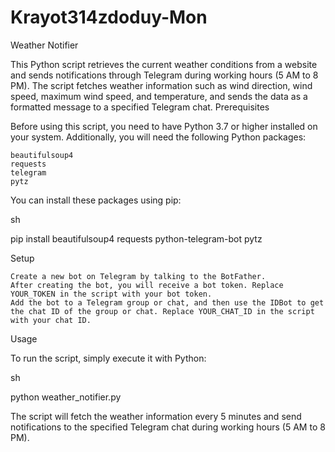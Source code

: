 # Krayot314zdoduy-Mon
Weather Notifier

This Python script retrieves the current weather conditions from a website and sends notifications through Telegram during working hours (5 AM to 8 PM). The script fetches weather information such as wind direction, wind speed, maximum wind speed, and temperature, and sends the data as a formatted message to a specified Telegram chat.
Prerequisites

Before using this script, you need to have Python 3.7 or higher installed on your system. Additionally, you will need the following Python packages:

    beautifulsoup4
    requests
    telegram
    pytz

You can install these packages using pip:

sh

pip install beautifulsoup4 requests python-telegram-bot pytz

Setup

    Create a new bot on Telegram by talking to the BotFather.
    After creating the bot, you will receive a bot token. Replace YOUR_TOKEN in the script with your bot token.
    Add the bot to a Telegram group or chat, and then use the IDBot to get the chat ID of the group or chat. Replace YOUR_CHAT_ID in the script with your chat ID.

Usage

To run the script, simply execute it with Python:

sh

python weather_notifier.py

The script will fetch the weather information every 5 minutes and send notifications to the specified Telegram chat during working hours (5 AM to 8 PM).
